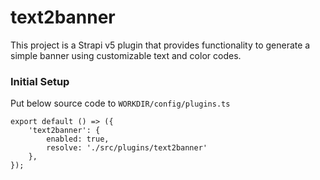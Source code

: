 # text2banner
This project is a Strapi v5 plugin that provides functionality to generate a simple banner using customizable text and color codes.


### Initial Setup
Put below source code to `WORKDIR/config/plugins.ts`
```
export default () => ({
	'text2banner': {
		enabled: true,
		resolve: './src/plugins/text2banner'
	},
});
```
